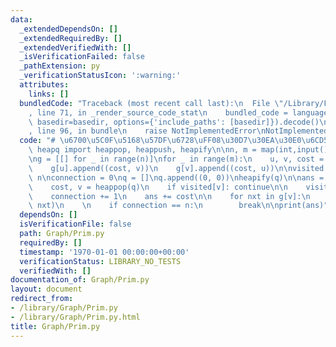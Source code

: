 ```yaml
---
data:
  _extendedDependsOn: []
  _extendedRequiredBy: []
  _extendedVerifiedWith: []
  _isVerificationFailed: false
  _pathExtension: py
  _verificationStatusIcon: ':warning:'
  attributes:
    links: []
  bundledCode: "Traceback (most recent call last):\n  File \"/Library/Frameworks/Python.framework/Versions/3.8/lib/python3.8/site-packages/onlinejudge_verify/documentation/build.py\"\
    , line 71, in _render_source_code_stat\n    bundled_code = language.bundle(stat.path,\
    \ basedir=basedir, options={'include_paths': [basedir]}).decode()\n  File \"/Library/Frameworks/Python.framework/Versions/3.8/lib/python3.8/site-packages/onlinejudge_verify/languages/python.py\"\
    , line 96, in bundle\n    raise NotImplementedError\nNotImplementedError\n"
  code: "# \u6700\u5C0F\u5168\u57DF\u6728\uFF08\u30D7\u30EA\u30E0\u6CD5\uFF09\nfrom\
    \ heapq import heappop, heappush, heapify\n\nn, m = map(int,input().split())\n\
    \ng = [[] for _ in range(n)]\nfor _ in range(m):\n    u, v, cost = map(int,input().split())\n\
    \    g[u].append((cost, v))\n    g[v].append((cost, u))\n\nvisited = [False] *\
    \ n\nconnection = 0\nq = []\nq.append((0, 0))\nheapify(q)\n\nans = 0\nwhile q:\n\
    \    cost, v = heappop(q)\n    if visited[v]: continue\n\n    visited[v] = True\n\
    \    connection += 1\n    ans += cost\n\n    for nxt in g[v]:\n        heappush(q,\
    \ nxt)\n    \n    if connection == n:\n        break\n\nprint(ans)"
  dependsOn: []
  isVerificationFile: false
  path: Graph/Prim.py
  requiredBy: []
  timestamp: '1970-01-01 00:00:00+00:00'
  verificationStatus: LIBRARY_NO_TESTS
  verifiedWith: []
documentation_of: Graph/Prim.py
layout: document
redirect_from:
- /library/Graph/Prim.py
- /library/Graph/Prim.py.html
title: Graph/Prim.py
---
```

